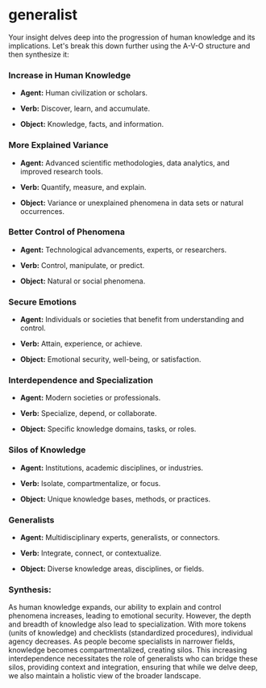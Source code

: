 # generalist

Your insight delves deep into the progression of human knowledge and its implications. Let's break this down further using the A-V-O structure and then synthesize it:

### **Increase in Human Knowledge**

- **Agent:** Human civilization or scholars.
  
- **Verb:** Discover, learn, and accumulate.
  
- **Object:** Knowledge, facts, and information.

### **More Explained Variance**

- **Agent:** Advanced scientific methodologies, data analytics, and improved research tools.
  
- **Verb:** Quantify, measure, and explain.
  
- **Object:** Variance or unexplained phenomena in data sets or natural occurrences.

### **Better Control of Phenomena**

- **Agent:** Technological advancements, experts, or researchers.
  
- **Verb:** Control, manipulate, or predict.
  
- **Object:** Natural or social phenomena.

### **Secure Emotions**

- **Agent:** Individuals or societies that benefit from understanding and control.
  
- **Verb:** Attain, experience, or achieve.
  
- **Object:** Emotional security, well-being, or satisfaction.

### **Interdependence and Specialization**

- **Agent:** Modern societies or professionals.
  
- **Verb:** Specialize, depend, or collaborate.
  
- **Object:** Specific knowledge domains, tasks, or roles.

### **Silos of Knowledge**

- **Agent:** Institutions, academic disciplines, or industries.
  
- **Verb:** Isolate, compartmentalize, or focus.
  
- **Object:** Unique knowledge bases, methods, or practices.

### **Generalists**

- **Agent:** Multidisciplinary experts, generalists, or connectors.
  
- **Verb:** Integrate, connect, or contextualize.
  
- **Object:** Diverse knowledge areas, disciplines, or fields.

### **Synthesis:**
As human knowledge expands, our ability to explain and control phenomena increases, leading to emotional security. However, the depth and breadth of knowledge also lead to specialization. With more tokens (units of knowledge) and checklists (standardized procedures), individual agency decreases. As people become specialists in narrower fields, knowledge becomes compartmentalized, creating silos. This increasing interdependence necessitates the role of generalists who can bridge these silos, providing context and integration, ensuring that while we delve deep, we also maintain a holistic view of the broader landscape.
